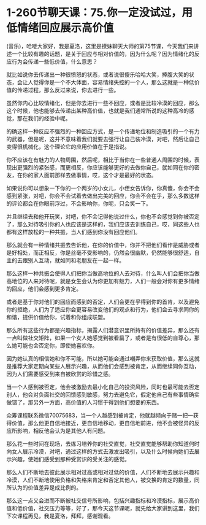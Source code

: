 # 1-260节聊天课：75.你一定没试过，用低情绪回应展示高价值

(音乐)，哈喽大家好，我是夏洛，这里是撩妹聊天大师的第75节课，今天我们来讲述一个比较有趣的话题，是关于回应与相对价值的，因为什么呢？因为情绪化的反应行为会传递一些低价值，什么意思？

就比如说你去传递出一种很愤怒的状态，或者说很傻乐哈哈大笑，捧腹大笑的状态，会让人觉得你是一个不大体面，容易情绪失控的一个人，那么这就是一种低价值的传递过程，那么反过来说，你去进行一些。

虽然你内心比较情绪化，但是你去进行一些不回应，或者是比较冷漠的回应，那么这个时候，他也能够去传递出某种高价值，也就是我们通常所说的这种高冷的感觉，那在我们的经验中呢。

的确这样一种反应不强烈的一种回应方式，是一个传递地位和制造吸引的一个有力的武器，但是呢，这并不意味着我们就要去强行让自己装冷漠，对吧，然后让自己变得很机械化，这个理论它的应用价值在于是指说。

你不应该在有魅力的人物周围，然后呢，相比于当你在一些普通人周围的时候，表现出更强烈的紧张感，而更相反，你应该能够更好的去做你自己，就如同在你的密友，在你的家人面前那样去做事情，哎，这个才是最好的状态。

如果说你可以想象一下你的一个两岁的小女儿，小侄女告诉你，你真傻，你会不会感到紧张，对吧，你会不会试着去做出完美的回应，你会不会在乎，那么多数这样的评论都会在你眼前浮过，不会影响你，你呢，只会笑一下。

并且继续去和他开玩笑，对吧，你不会记得他说过什么，你也不会感觉到你被否定了，那么对待吸引你的人也应该是这样的，我们应该去训练自己，哎，同这些人也都有这样放松的一种共振，当人们感到你没有回应他们。

那么就会有一种情绪共振去告诉他，在你的价值中，你并不把他们看作是威胁或者是好相处，而正相反，你是丝毫不受影响的，仍然会很幽默，仍然能够很舒适，自主的去跟别人互动，就如同和老朋友在一起一样。

那么这样一种共振会使得人们把你当做高地位的人去对待，什么叫人们会把你当做高地位的人来对待呢，就是女生会认为你更加有魅力，人们一般会对你有更多情绪的回应，他们会感到更多肯定。

或者是基于你对他们的回应而感到的否定，人们会更在乎得到你的首肯，以及避免你的拒绝，人们为了适应你会更容易改变他们的观点和行为，他们会去寻求同你的和谐，提供价值给你，试着和你组成联盟。

那么所有这些行为都是兴趣指标，揭露人们潜意识里所持有的价值差异，那么还有一点叫做社交矩阵，如果一个女人她感觉到被看扁了，或者是有很低的自尊心，那么她可能也会否定你，即使她喜欢你。

因为她认真的相信她和你不可能，所以她可能会通过嘲弄你来获取价值，那么这就是推荐大家定期向某些人展示兴趣，从而他们会感到被肯定，从而继续同你互动，因为人们需要感受到来自被欣赏的珍惜之感。

当一个人感到被否定，他会被激励去最小化自己的投资风险，同时也最可能去否定别人，他会对负面社交的回馈感到敏感，努力去避免它，假定他自己有些事情确实做错了，那另外一方面，高价值的人习惯于得到他们想要的东西。

众筹课程联系微信70075683，当一个人越感到被肯定，他就越倾向于赌一把一获得价值，那么他更自信地接近，更自信地移动，更自信地前进，他不会被怪异的反应所影响，相反他会认为是其他人有问题。

那么花一些时间在现场，去练习培养你的社交直觉，社交直觉能够帮助你知道何时向女人展示冷漠，对吧，通过这样的方式去激发出吸引，以及什么时候向她们去展示兴趣，使她们感受到那种受赏识的受关注的感觉。

那么人们不断地去彼此展示相对过高或相对过低的价值，人们不断地去展示兴趣和冷漠，人们不断地使用负格和失格来肯定和否定其他人，被交换的肯定的数量，同所认为的价值差异是成比例的。

那么这一点又会进而不断被社交信号所影响，包括兴趣指标和冷漠指标，展示高价值和低价值，社交压力等等，好了，那今天这节课呢，就先给大家讲到这里，我们下次课程再见，我是夏洛，拜拜，感谢观看。

